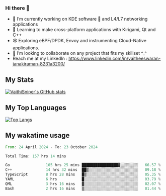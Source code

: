 ### Hi there 👋

- 🔭 I’m currently working on KDE software 💓 and L4/L7 networking applications 
- 📖 Learning to make cross-platform applications with Kirigami, Qt and C++
- 🕸️ Exploring eBPF/DPDK, Envoy and instrumenting Cloud-Native applications. 
- 👯 I’m looking to collaborate on any project that fits my skillset ^_^
- Reach me at my LinkedIn : https://www.linkedin.com/in/vaitheeswaran-janakiraman-8231a3200/

## My Stats
[![VaithiSniper's GitHub stats](https://github-readme-stats.vercel.app/api?username=VaithiSniper&hide=stars&theme=radical)](https://github.com/anuraghazra/github-readme-stats)

## My Top Languages

[![Top Langs](https://github-readme-stats.vercel.app/api/top-langs/?username=VaithiSniper&layout=compact)](https://github.com/anuraghazra/github-readme-stats)

## My wakatime usage

<!--START_SECTION:waka-->

```rust
From: 24 April 2024 - To: 23 October 2024

Total Time: 157 hrs 14 mins

Go                105 hrs 25 mins ████████████████▓░░░░░░░░   66.57 %
C++               14 hrs 32 mins  ██▒░░░░░░░░░░░░░░░░░░░░░░   09.18 %
TypeScript        8 hrs 28 mins   █▒░░░░░░░░░░░░░░░░░░░░░░░   05.35 %
YAML              6 hrs           █░░░░░░░░░░░░░░░░░░░░░░░░   03.79 %
QML               3 hrs 16 mins   ▓░░░░░░░░░░░░░░░░░░░░░░░░   02.07 %
Bash              2 hrs 16 mins   ▒░░░░░░░░░░░░░░░░░░░░░░░░   01.44 %
```

<!--END_SECTION:waka-->
